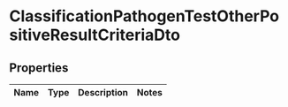 # ClassificationPathogenTestOtherPositiveResultCriteriaDto

## Properties
Name | Type | Description | Notes
------------ | ------------- | ------------- | -------------
